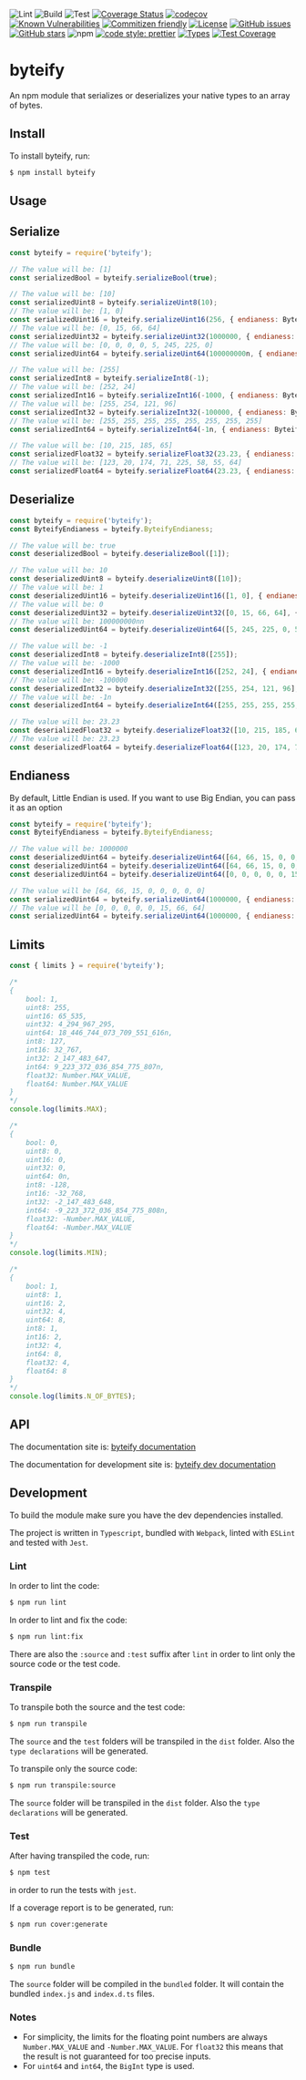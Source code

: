 ![Lint](https://github.com/euberdeveloper/byteify/workflows/Lint/badge.svg)
![Build](https://github.com/euberdeveloper/byteify/workflows/Build/badge.svg)
![Test](https://github.com/euberdeveloper/byteify/workflows/Test/badge.svg)
[![Coverage Status](https://coveralls.io/repos/github/euberdeveloper/byteify/badge.svg?branch=main)](https://coveralls.io/github/euberdeveloper/byteify?branch=main)
[![codecov](https://codecov.io/gh/euberdeveloper/byteify/branch/main/graph/badge.svg?token=4YW49XC338)](https://codecov.io/gh/euberdeveloper/byteify)
[![Known Vulnerabilities](https://snyk.io/test/github/euberdeveloper/byteify/badge.svg?targetFile=package.json)](https://snyk.io/test/github/euberdeveloper/byteify?targetFile=package.json)
[![Commitizen friendly](https://img.shields.io/badge/commitizen-friendly-brightgreen.svg)](http://commitizen.github.io/cz-cli/)
[![License](https://img.shields.io/npm/l/byteify.svg)](https://github.com/euberdeveloper/byteify/blob/master/LICENSE)
[![GitHub issues](https://img.shields.io/github/issues/euberdeveloper/byteify.svg)](https://github.com/euberdeveloper/byteify/issues)
[![GitHub stars](https://img.shields.io/github/stars/euberdeveloper/byteify.svg)](https://github.com/euberdeveloper/byteify/stargazers)
![npm](https://img.shields.io/npm/v/byteify.svg)
[![code style: prettier](https://img.shields.io/badge/code_style-prettier-ff69b4.svg)](https://github.com/prettier/prettier)
[![Types](https://img.shields.io/npm/types/byteify.svg)](https://www.npmjs.com/package/byteify)
[![Test Coverage](https://api.codeclimate.com/v1/badges/898fd5ca5774fb92d9c8/test_coverage)](https://codeclimate.com/github/euberdeveloper/byteify/test_coverage)

# byteify
An npm module that serializes or deserializes your native types to an array of bytes.

## Install

To install byteify, run:

```bash
$ npm install byteify
```

## Usage

## Serialize

```js
const byteify = require('byteify');

// The value will be: [1]
const serializedBool = byteify.serializeBool(true);

// The value will be: [10]
const serializedUint8 = byteify.serializeUint8(10); 
// The value will be: [1, 0]
const serializedUint16 = byteify.serializeUint16(256, { endianess: ByteifyEndianess.BIG_ENDIAN }); 
// The value will be: [0, 15, 66, 64]
const serializedUint32 = byteify.serializeUint32(1000000, { endianess: ByteifyEndianess.BIG_ENDIAN });
// The value will be: [0, 0, 0, 0, 5, 245, 225, 0]
const serializedUint64 = byteify.serializeUint64(100000000n, { endianess: ByteifyEndianess.BIG_ENDIAN }); 

// The value will be: [255]
const serializedInt8 = byteify.serializeInt8(-1);
// The value will be: [252, 24]
const serializedInt16 = byteify.serializeInt16(-1000, { endianess: ByteifyEndianess.BIG_ENDIAN });
// The value will be: [255, 254, 121, 96]
const serializedInt32 = byteify.serializeInt32(-100000, { endianess: ByteifyEndianess.BIG_ENDIAN });
// The value will be: [255, 255, 255, 255, 255, 255, 255, 255]
const serializedInt64 = byteify.serializeInt64(-1n, { endianess: ByteifyEndianess.BIG_ENDIAN });

// The value will be: [10, 215, 185, 65]  
const serializedFloat32 = byteify.serializeFloat32(23.23, { endianess: ByteifyEndianess.LITTLE_ENDIAN });
// The value will be: [123, 20, 174, 71, 225, 58, 55, 64]
const serializedFloat64 = byteify.serializeFloat64(23.23, { endianess: ByteifyEndianess.LITTLE_ENDIAN });
```

## Deserialize

```js
const byteify = require('byteify');
const ByteifyEndianess = byteify.ByteifyEndianess;

// The value will be: true
const deserializedBool = byteify.deserializeBool([1]);

// The value will be: 10
const deserializedUint8 = byteify.deserializeUint8([10]);
// The value will be: 1
const deserializedUint16 = byteify.deserializeUint16([1, 0], { endianess: ByteifyEndianess.BIG_ENDIAN });
// The value will be: 0
const deserializedUint32 = byteify.deserializeUint32([0, 15, 66, 64], { endianess: ByteifyEndianess.BIG_ENDIAN });
// The value will be: 100000000nn
const deserializedUint64 = byteify.deserializeUint64([5, 245, 225, 0, 5, 245, 225, 0], { endianess: ByteifyEndianess.BIG_ENDIAN });

// The value will be: -1
const deserializedInt8 = byteify.deserializeInt8([255]);
// The value will be: -1000
const deserializedInt16 = byteify.deserializeInt16([252, 24], { endianess: ByteifyEndianess.BIG_ENDIAN });
// The value will be: -100000
const deserializedInt32 = byteify.deserializeInt32([255, 254, 121, 96], { endianess: ByteifyEndianess.BIG_ENDIAN });
// The value will be: -1n
const deserializedInt64 = byteify.deserializeInt64([255, 255, 255, 255, 255, 255, 255, 255], { endianess: ByteifyEndianess.BIG_ENDIAN });

// The value will be: 23.23
const deserializedFloat32 = byteify.deserializeFloat32([10, 215, 185, 65], { endianess: ByteifyEndianess.LITTLE_ENDIAN });
// The value will be: 23.23
const deserializedFloat64 = byteify.deserializeFloat64([123, 20, 174, 71, 225, 58,  55, 64], { endianess: ByteifyEndianess.LITTLE_ENDIAN });
```

## Endianess

By default, Little Endian is used. If you want to use Big Endian, you can pass it as an option

```js
const byteify = require('byteify');
const ByteifyEndianess = byteify.ByteifyEndianess;

// The value will be: 1000000
const deserializedUint64 = byteify.deserializeUint64([64, 66, 15, 0, 0, 0, 0, 0]);
const deserializedUint64 = byteify.deserializeUint64([64, 66, 15, 0, 0, 0, 0, 0], { endianess: ByteifyEndianess.LITTLE_ENDIAN });
const deserializedUint64 = byteify.deserializeUint64([0, 0, 0, 0, 0, 15, 66, 64], { endianess: ByteifyEndianess.BIG_ENDIAN });

// The value will be [64, 66, 15, 0, 0, 0, 0, 0]
const serializedUint64 = byteify.serializeUint64(1000000, { endianess: ByteifyEndianess.LITTLE_ENDIAN });
// The value will be [0, 0, 0, 0, 0, 15, 66, 64]
const serializedUint64 = byteify.serializeUint64(1000000, { endianess: ByteifyEndianess.BIG_ENDIAN });
```

## Limits

```js
const { limits } = require('byteify');

/*
{
    bool: 1,
    uint8: 255,
    uint16: 65_535,
    uint32: 4_294_967_295,
    uint64: 18_446_744_073_709_551_616n,
    int8: 127,
    int16: 32_767,
    int32: 2_147_483_647,
    int64: 9_223_372_036_854_775_807n,
    float32: Number.MAX_VALUE,
    float64: Number.MAX_VALUE
}
*/
console.log(limits.MAX);

/*
{
    bool: 0,
    uint8: 0,
    uint16: 0,
    uint32: 0,
    uint64: 0n,
    int8: -128,
    int16: -32_768,
    int32: -2_147_483_648,
    int64: -9_223_372_036_854_775_808n,
    float32: -Number.MAX_VALUE,
    float64: -Number.MAX_VALUE
}
*/
console.log(limits.MIN);

/*
{
    bool: 1,
    uint8: 1,
    uint16: 2,
    uint32: 4,
    uint64: 8,
    int8: 1,
    int16: 2,
    int32: 4,
    int64: 8,
    float32: 4,
    float64: 8
}
*/
console.log(limits.N_OF_BYTES);
```
## API

The documentation site is: [byteify documentation](https://byteify.euber.dev)

The documentation for development site is: [byteify dev documentation](https://byteify-dev.euber.dev)

## Development

To build the module make sure you have the dev dependencies installed.

The project is written in `Typescript`, bundled with `Webpack`, linted with `ESLint` and tested with `Jest`.

### Lint

In order to lint the code:

```bash
$ npm run lint
```

In order to lint and fix the code:

```bash
$ npm run lint:fix
```

There are also the `:source` and `:test` suffix after `lint` in order to lint only the source code or the test code.

### Transpile

To transpile both the source and the test code:

```bash
$ npm run transpile
```

The `source` and the `test` folders will be transpiled in the `dist` folder. Also the `type declarations` will be generated.


To transpile only the source code:

```bash
$ npm run transpile:source
```

The `source` folder will be transpiled in the `dist` folder. Also the `type declarations` will be generated.

### Test

After having transpiled the code, run:

```bash
$ npm test
```

in order to run the tests with `jest`.

If a coverage report is to be generated, run:

```bash
$ npm run cover:generate
```

### Bundle

```bash
$ npm run bundle
```

The `source` folder will be compiled in the `bundled` folder. It will contain the bundled `index.js` and `index.d.ts` files.

### Notes

* For simplicity, the limits for the floating point numbers are always `Number.MAX_VALUE` and `-Number.MAX_VALUE`. For `float32` this means that the result is not guaranteed for too precise inputs.
* For `uint64` and `int64`, the `BigInt` type is used.